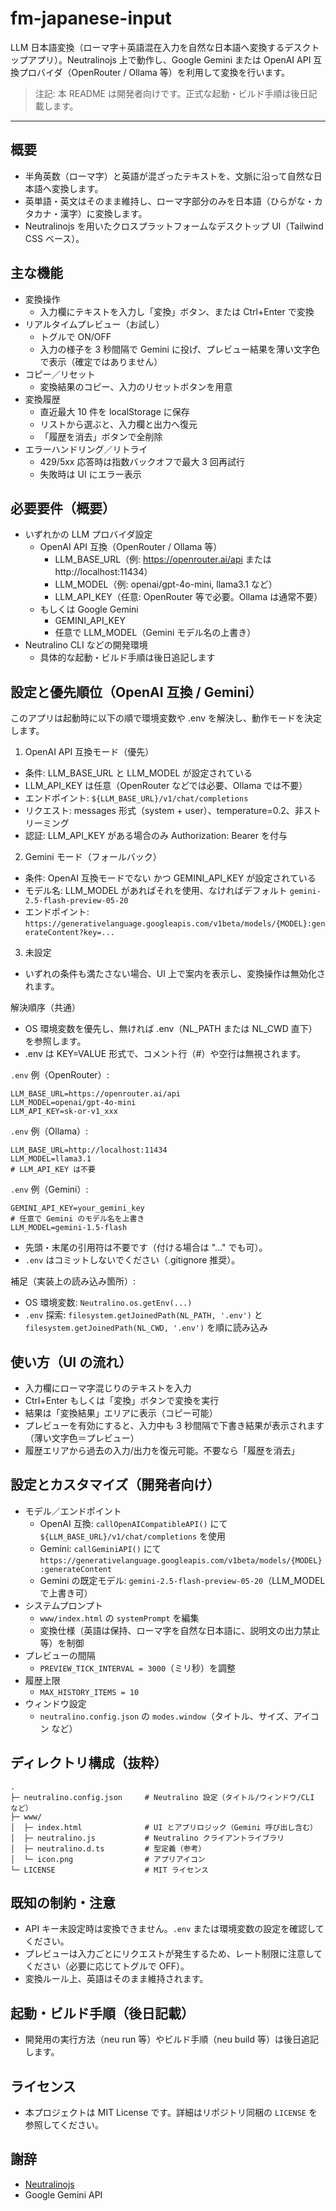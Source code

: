 # fm-japanese-input

LLM 日本語変換（ローマ字＋英語混在入力を自然な日本語へ変換するデスクトップアプリ）。Neutralinojs 上で動作し、Google Gemini または OpenAI API 互換プロバイダ（OpenRouter / Ollama 等）を利用して変換を行います。

> 注記: 本 README は開発者向けです。正式な起動・ビルド手順は後日記載します。

---

## 概要
- 半角英数（ローマ字）と英語が混ざったテキストを、文脈に沿って自然な日本語へ変換します。
- 英単語・英文はそのまま維持し、ローマ字部分のみを日本語（ひらがな・カタカナ・漢字）に変換します。
- Neutralinojs を用いたクロスプラットフォームなデスクトップ UI（Tailwind CSS ベース）。

## 主な機能
- 変換操作
  - 入力欄にテキストを入力し「変換」ボタン、または Ctrl+Enter で変換
- リアルタイムプレビュー（お試し）
  - トグルで ON/OFF
  - 入力の様子を 3 秒間隔で Gemini に投げ、プレビュー結果を薄い文字色で表示（確定ではありません）
- コピー／リセット
  - 変換結果のコピー、入力のリセットボタンを用意
- 変換履歴
  - 直近最大 10 件を localStorage に保存
  - リストから選ぶと、入力欄と出力へ復元
  - 「履歴を消去」ボタンで全削除
- エラーハンドリング／リトライ
  - 429/5xx 応答時は指数バックオフで最大 3 回再試行
  - 失敗時は UI にエラー表示

## 必要要件（概要）
- いずれかの LLM プロバイダ設定
  - OpenAI API 互換（OpenRouter / Ollama 等）
    - LLM_BASE_URL（例: https://openrouter.ai/api または http://localhost:11434）
    - LLM_MODEL（例: openai/gpt-4o-mini, llama3.1 など）
    - LLM_API_KEY（任意: OpenRouter 等で必要。Ollama は通常不要）
  - もしくは Google Gemini
    - GEMINI_API_KEY
    - 任意で LLM_MODEL（Gemini モデル名の上書き）
- Neutralino CLI などの開発環境
  - 具体的な起動・ビルド手順は後日追記します

## 設定と優先順位（OpenAI 互換 / Gemini）
このアプリは起動時に以下の順で環境変数や .env を解決し、動作モードを決定します。

1) OpenAI API 互換モード（優先）
- 条件: LLM_BASE_URL と LLM_MODEL が設定されている
- LLM_API_KEY は任意（OpenRouter などでは必要、Ollama では不要）
- エンドポイント: `${LLM_BASE_URL}/v1/chat/completions`
- リクエスト: messages 形式（system + user）、temperature=0.2、非ストリーミング
- 認証: LLM_API_KEY がある場合のみ Authorization: Bearer を付与

2) Gemini モード（フォールバック）
- 条件: OpenAI 互換モードでない かつ GEMINI_API_KEY が設定されている
- モデル名: LLM_MODEL があればそれを使用、なければデフォルト `gemini-2.5-flash-preview-05-20`
- エンドポイント: `https://generativelanguage.googleapis.com/v1beta/models/{MODEL}:generateContent?key=...`

3) 未設定
- いずれの条件も満たさない場合、UI 上で案内を表示し、変換操作は無効化されます。

解決順序（共通）
- OS 環境変数を優先し、無ければ .env（NL_PATH または NL_CWD 直下）を参照します。
- .env は KEY=VALUE 形式で、コメント行（#）や空行は無視されます。

`.env` 例（OpenRouter）:
```
LLM_BASE_URL=https://openrouter.ai/api
LLM_MODEL=openai/gpt-4o-mini
LLM_API_KEY=sk-or-v1_xxx
```

`.env` 例（Ollama）:
```
LLM_BASE_URL=http://localhost:11434
LLM_MODEL=llama3.1
# LLM_API_KEY は不要
```

`.env` 例（Gemini）:
```
GEMINI_API_KEY=your_gemini_key
# 任意で Gemini のモデル名を上書き
LLM_MODEL=gemini-1.5-flash
```

- 先頭・末尾の引用符は不要です（付ける場合は "..." でも可）。
- `.env` はコミットしないでください（.gitignore 推奨）。

補足（実装上の読み込み箇所）:
- OS 環境変数: `Neutralino.os.getEnv(...)`
- `.env` 探索: `filesystem.getJoinedPath(NL_PATH, '.env')` と `filesystem.getJoinedPath(NL_CWD, '.env')` を順に読み込み

## 使い方（UI の流れ）
- 入力欄にローマ字混じりのテキストを入力
- Ctrl+Enter もしくは「変換」ボタンで変換を実行
- 結果は「変換結果」エリアに表示（コピー可能）
- プレビューを有効にすると、入力中も 3 秒間隔で下書き結果が表示されます（薄い文字色＝プレビュー）
- 履歴エリアから過去の入力/出力を復元可能。不要なら「履歴を消去」

## 設定とカスタマイズ（開発者向け）
- モデル／エンドポイント
  - OpenAI 互換: `callOpenAICompatibleAPI()` にて `${LLM_BASE_URL}/v1/chat/completions` を使用
  - Gemini: `callGeminiAPI()` にて `https://generativelanguage.googleapis.com/v1beta/models/{MODEL}:generateContent`
  - Gemini の既定モデル: `gemini-2.5-flash-preview-05-20`（LLM_MODEL で上書き可）
- システムプロンプト
  - `www/index.html` の `systemPrompt` を編集
  - 変換仕様（英語は保持、ローマ字を自然な日本語に、説明文の出力禁止 等）を制御
- プレビューの間隔
  - `PREVIEW_TICK_INTERVAL = 3000`（ミリ秒）を調整
- 履歴上限
  - `MAX_HISTORY_ITEMS = 10`
- ウィンドウ設定
  - `neutralino.config.json` の `modes.window`（タイトル、サイズ、アイコン など）

## ディレクトリ構成（抜粋）
```
.
├─ neutralino.config.json     # Neutralino 設定（タイトル/ウィンドウ/CLI など）
├─ www/
│  ├─ index.html              # UI とアプリロジック（Gemini 呼び出し含む）
│  ├─ neutralino.js           # Neutralino クライアントライブラリ
│  ├─ neutralino.d.ts         # 型定義（参考）
│  └─ icon.png                # アプリアイコン
└─ LICENSE                    # MIT ライセンス
```

## 既知の制約・注意
- API キー未設定時は変換できません。`.env` または環境変数の設定を確認してください。
- プレビューは入力ごとにリクエストが発生するため、レート制限に注意してください（必要に応じてトグルで OFF）。
- 変換ルール上、英語はそのまま維持されます。

## 起動・ビルド手順（後日記載）
- 開発用の実行方法（neu run 等）やビルド手順（neu build 等）は後日追記します。

## ライセンス
- 本プロジェクトは MIT License です。詳細はリポジトリ同梱の `LICENSE` を参照してください。

## 謝辞
- [Neutralinojs](https://neutralino.js.org/)
- Google Gemini API
